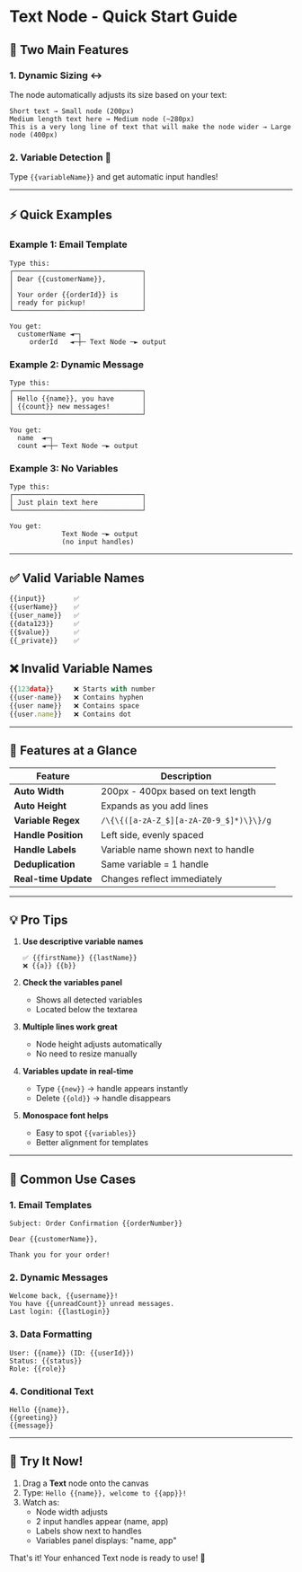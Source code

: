 # Text Node - Quick Start Guide

## 🎯 Two Main Features

### 1. Dynamic Sizing ↔️
The node automatically adjusts its size based on your text:

```
Short text → Small node (200px)
Medium length text here → Medium node (~280px)
This is a very long line of text that will make the node wider → Large node (400px)
```

### 2. Variable Detection 🔌
Type `{{variableName}}` and get automatic input handles!

---

## ⚡ Quick Examples

### Example 1: Email Template
```
Type this:
┌────────────────────────────────┐
│ Dear {{customerName}},         │
│                                │
│ Your order {{orderId}} is      │
│ ready for pickup!              │
└────────────────────────────────┘

You get:
  customerName ◄─┐
     orderId   ◄─┼─ Text Node ─► output
```

### Example 2: Dynamic Message
```
Type this:
┌────────────────────────────────┐
│ Hello {{name}}, you have       │
│ {{count}} new messages!        │
└────────────────────────────────┘

You get:
  name  ◄─┐
  count ◄─┼─ Text Node ─► output
```

### Example 3: No Variables
```
Type this:
┌────────────────────────────────┐
│ Just plain text here           │
└────────────────────────────────┘

You get:
             Text Node ─► output
             (no input handles)
```

---

## ✅ Valid Variable Names

```javascript
{{input}}       ✅
{{userName}}    ✅
{{user_name}}   ✅
{{data123}}     ✅
{{$value}}      ✅
{{_private}}    ✅
```

## ❌ Invalid Variable Names

```javascript
{{123data}}     ❌ Starts with number
{{user-name}}   ❌ Contains hyphen
{{user name}}   ❌ Contains space
{{user.name}}   ❌ Contains dot
```

---

## 🎨 Features at a Glance

| Feature | Description |
|---------|-------------|
| **Auto Width** | 200px - 400px based on text length |
| **Auto Height** | Expands as you add lines |
| **Variable Regex** | `/\{\{([a-zA-Z_$][a-zA-Z0-9_$]*)\}\}/g` |
| **Handle Position** | Left side, evenly spaced |
| **Handle Labels** | Variable name shown next to handle |
| **Deduplication** | Same variable = 1 handle |
| **Real-time Update** | Changes reflect immediately |

---

## 💡 Pro Tips

1. **Use descriptive variable names**
   ```
   ✅ {{firstName}} {{lastName}}
   ❌ {{a}} {{b}}
   ```

2. **Check the variables panel**
   - Shows all detected variables
   - Located below the textarea

3. **Multiple lines work great**
   - Node height adjusts automatically
   - No need to resize manually

4. **Variables update in real-time**
   - Type `{{new}}` → handle appears instantly
   - Delete `{{old}}` → handle disappears

5. **Monospace font helps**
   - Easy to spot `{{variables}}`
   - Better alignment for templates

---

## 🔧 Common Use Cases

### 1. Email Templates
```
Subject: Order Confirmation {{orderNumber}}

Dear {{customerName}},

Thank you for your order!
```

### 2. Dynamic Messages
```
Welcome back, {{username}}!
You have {{unreadCount}} unread messages.
Last login: {{lastLogin}}
```

### 3. Data Formatting
```
User: {{name}} (ID: {{userId}})
Status: {{status}}
Role: {{role}}
```

### 4. Conditional Text
```
Hello {{name}},
{{greeting}}
{{message}}
```

---

## 🚀 Try It Now!

1. Drag a **Text** node onto the canvas
2. Type: `Hello {{name}}, welcome to {{app}}!`
3. Watch as:
   - Node width adjusts
   - 2 input handles appear (name, app)
   - Labels show next to handles
   - Variables panel displays: "name, app"

That's it! Your enhanced Text node is ready to use! 🎉
